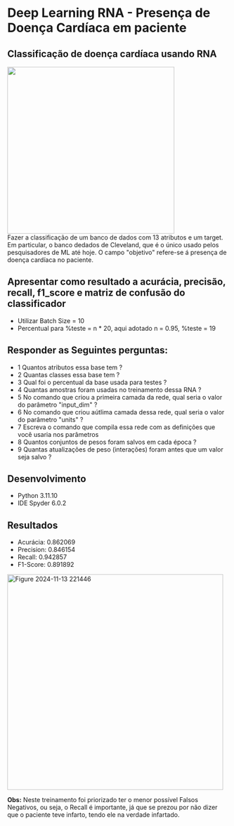 # Deep Learning RNA - Presença de Doença Cardíaca em paciente
## Classificação de doença cardíaca usando RNA
<div>
  <img src = https://www.heart.org/-/media/Images/News/2021/June-2021/0623SilentHeartAttack_SC.jpg?sc_lang=en width="380">
</div>
Fazer a classificação de um banco de dados com 13 atributos e um target. Em particular, o banco dedados de 
Cleveland, que é o único usado pelos pesquisadores de ML até hoje. O campo "objetivo" refere-se á presença de 
doença cardíaca no paciente.

## Apresentar como resultado a acurácia, precisão, recall, f1_score e matriz de confusão do classificador
- Utilizar Batch Size = 10
- Percentual para %teste = n * 20, aqui adotado n = 0.95, %teste = 19
## Responder as Seguintes perguntas:
- 1 Quantos atributos essa base tem ?
- 2 Quantas classes essa base tem ?
- 3 Qual foi o percentual da base usada para testes ?
- 4 Quantas amostras foram usadas no treinamento dessa RNA ?
- 5 No comando que criou a primeira camada da rede, qual seria o valor do parâmetro "input_dim" ?
- 6 No comando que criou aútlima camada dessa rede, qual seria o valor do parâmetro "units" ?
- 7 Escreva o comando que compila essa rede com as definições que você usaria nos parâmetros
- 8 Quantos conjuntos de pesos foram salvos em cada época ?
- 9 Quantas atualizações de peso (interações) foram antes que um valor seja salvo ?

## Desenvolvimento
- Python 3.11.10
- IDE Spyder 6.0.2

## Resultados
- Acurácia: 0.862069
- Precision: 0.846154
- Recall: 0.942857
- F1-Score: 0.891892

<img width="491" alt="Figure 2024-11-13 221446" src="https://github.com/user-attachments/assets/df98f809-4ba7-4916-9bf3-10a0d492b153">

<div>
  <p><strong>Obs:</strong> Neste treinamento foi priorizado ter o menor possível Falsos Negativos, ou seja, 
    o Recall é importante, já que se prezou por não dizer que o paciente teve infarto, tendo ele na verdade infartado.
  </p>
</div>

